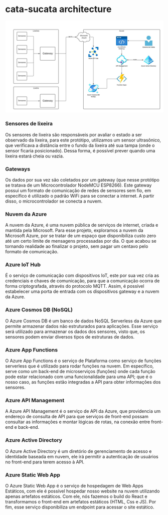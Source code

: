 # cata-sucata architecture

![azure-architecture](./docs/assets/arquitetura-azure.jpeg)

### Sensores de lixeira

Os sensores de lixeira são responsáveis por avaliar o estado a ser observado da lixeira, para este protótipo, utilizamos um sensor ultrasônico, que verificava a distância entre o fundo da lixeira até sua tampa (onde o sensor ficaria posicionado). Dessa forma, é possível prever quando uma lixeira estará cheia ou vazia.

### Gateways

Os dados por sua vez são coletados por um gateway (que nesse protótipo se tratava de um Microcontrolador NodeMCU ESP8266). Este gateway possui um formato de comunicação de redes de sensores sem fio, em específico é utilizado o padrão WiFi para se conectar a internet. A partir disso, o microcontrolador se conecta a nuvem.

### Nuvem da Azure

A nuvem da Azure, é uma nuvem pública de serviços de internet, criada e mantida pela Microsoft. Para esse projeto, exploramos a nuvem da Microsoft Azure, por se tratar de um espaço que disponibiliza custo zero até um certo limite de mensagens processadas por dia. O que acabou se tornando realidade ao finalizar o projeto, sem pagar um centavo pelo formato de comunicação.

### Azure IoT Hub

É o serviço de comunicação com dispositivos IoT, este por sua vez cria as credenciais e chaves de comunicação, para que a comunicação ocorra de forma criptografada, através do protocolo MQTT. Assim, é possível estabelecer uma porta de entrada com os dispositivos gateway e a nuvem da Azure.

### Azure Cosmos DB (NoSQL)

O Azure Cosmos DB é um banco de dados NoSQL Serverless da Azure que permite armazenar dados não estruturados para aplicações. Esse serviço será utilizado para armazenar os dados dos sensores, visto que, os sensores podem enviar diversos tipos de estruturas de dados.

### Azure App Functions

O Azure App Functions é o serviço de Plataforma como serviço de funções serverless que é utilizado para rodar funções na nuvem. Em específico, serve como um back-end de microserviços (funções) onde cada função pode estar relacionado com uma funcionalidade para uma API; que é o nosso caso, as funções estão integradas a API para obter informações dos sensores.

### Azure API Management

A Azure API Management é o serviço de API da Azure, que providencia um endereço de consulta de API para que serviços de front-end possam consultar as informações e montar lógicas de rotas, na conexão entre front-end e back-end.

### Azure Active Directory

O Azure Active Directory é um diretório de gerenciamento de acesso e identidade baseada em nuvem, ele irá permitir a autenticação de usuários no front-end para terem acesso à API.

### Azure Static Web App

O Azure Static Web App é o serviço de hospedagem de Web Apps Estáticos, com ele é possível hospedar nosso website na nuvem utilizando apenas artefatos estáticos. Com ele, nós fazemos o build do React e transformamos o front-end em artefatos estáticos (HTML, Css e JS). Por fim, esse serviço disponibiliza um endpoint para acessar o site estático.
